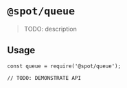 # `@spot/queue`

> TODO: description

## Usage

```
const queue = require('@spot/queue');

// TODO: DEMONSTRATE API
```
